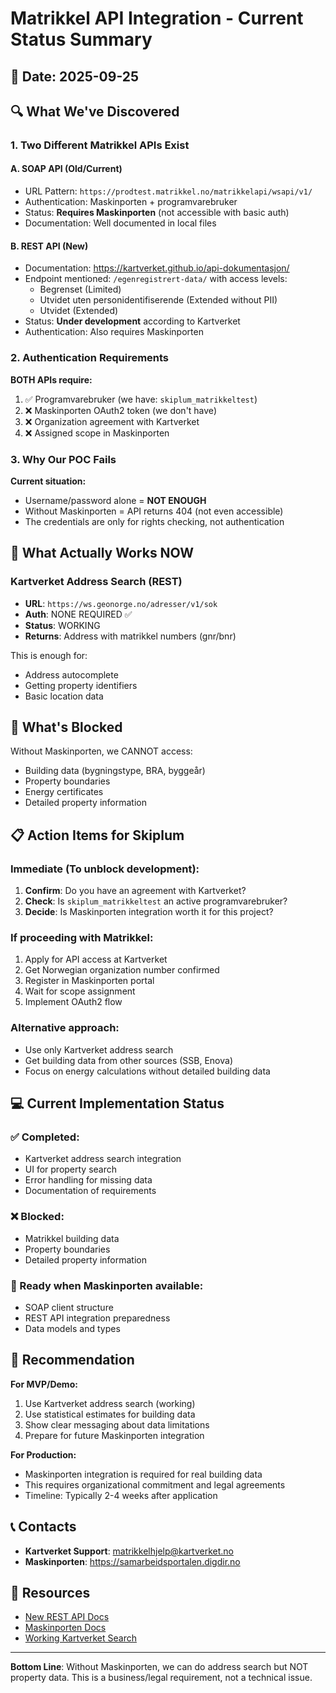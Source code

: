 # Matrikkel API Integration - Current Status Summary

## 📅 Date: 2025-09-25

## 🔍 What We've Discovered

### 1. Two Different Matrikkel APIs Exist

#### A. **SOAP API (Old/Current)**
- URL Pattern: `https://prodtest.matrikkel.no/matrikkelapi/wsapi/v1/`
- Authentication: Maskinporten + programvarebruker
- Status: **Requires Maskinporten** (not accessible with basic auth)
- Documentation: Well documented in local files

#### B. **REST API (New)**
- Documentation: https://kartverket.github.io/api-dokumentasjon/
- Endpoint mentioned: `/egenregistrert-data/` with access levels:
  - Begrenset (Limited)
  - Utvidet uten personidentifiserende (Extended without PII)
  - Utvidet (Extended)
- Status: **Under development** according to Kartverket
- Authentication: Also requires Maskinporten

### 2. Authentication Requirements

**BOTH APIs require:**
1. ✅ Programvarebruker (we have: `skiplum_matrikkeltest`)
2. ❌ Maskinporten OAuth2 token (we don't have)
3. ❌ Organization agreement with Kartverket
4. ❌ Assigned scope in Maskinporten

### 3. Why Our POC Fails

**Current situation:**
- Username/password alone = **NOT ENOUGH**
- Without Maskinporten = API returns 404 (not even accessible)
- The credentials are only for rights checking, not authentication

## 🚀 What Actually Works NOW

### Kartverket Address Search (REST)
- **URL**: `https://ws.geonorge.no/adresser/v1/sok`
- **Auth**: NONE REQUIRED ✅
- **Status**: WORKING
- **Returns**: Address with matrikkel numbers (gnr/bnr)

This is enough for:
- Address autocomplete
- Getting property identifiers
- Basic location data

## 🛑 What's Blocked

Without Maskinporten, we CANNOT access:
- Building data (bygningstype, BRA, byggeår)
- Property boundaries
- Energy certificates
- Detailed property information

## 📋 Action Items for Skiplum

### Immediate (To unblock development):
1. **Confirm**: Do you have an agreement with Kartverket?
2. **Check**: Is `skiplum_matrikkeltest` an active programvarebruker?
3. **Decide**: Is Maskinporten integration worth it for this project?

### If proceeding with Matrikkel:
1. Apply for API access at Kartverket
2. Get Norwegian organization number confirmed
3. Register in Maskinporten portal
4. Wait for scope assignment
5. Implement OAuth2 flow

### Alternative approach:
- Use only Kartverket address search
- Get building data from other sources (SSB, Enova)
- Focus on energy calculations without detailed building data

## 💻 Current Implementation Status

### ✅ Completed:
- Kartverket address search integration
- UI for property search
- Error handling for missing data
- Documentation of requirements

### ❌ Blocked:
- Matrikkel building data
- Property boundaries
- Detailed property information

### 🔄 Ready when Maskinporten available:
- SOAP client structure
- REST API integration preparedness
- Data models and types

## 🎯 Recommendation

**For MVP/Demo:**
1. Use Kartverket address search (working)
2. Use statistical estimates for building data
3. Show clear messaging about data limitations
4. Prepare for future Maskinporten integration

**For Production:**
- Maskinporten integration is required for real building data
- This requires organizational commitment and legal agreements
- Timeline: Typically 2-4 weeks after application

## 📞 Contacts

- **Kartverket Support**: matrikkelhjelp@kartverket.no
- **Maskinporten**: https://samarbeidsportalen.digdir.no

## 🔗 Resources

- [New REST API Docs](https://kartverket.github.io/api-dokumentasjon/)
- [Maskinporten Docs](https://docs.digdir.no/maskinporten)
- [Working Kartverket Search](https://ws.geonorge.no/adresser/v1/)

---

**Bottom Line**: Without Maskinporten, we can do address search but NOT property data. This is a business/legal requirement, not a technical issue.